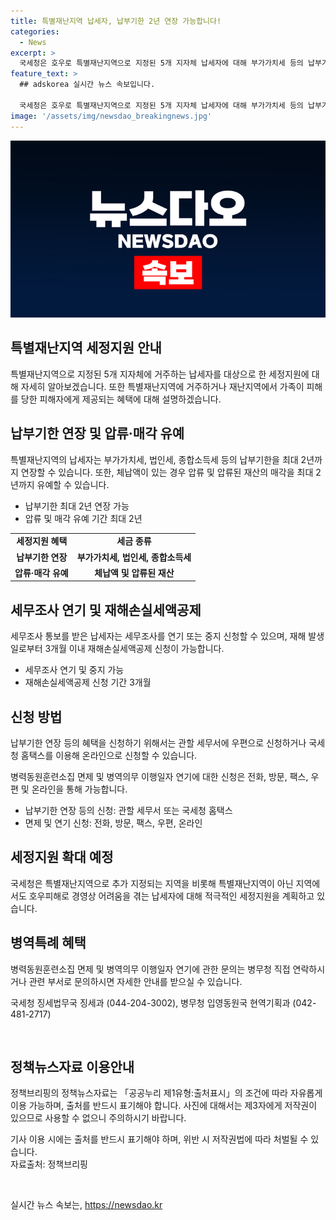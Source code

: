```yaml
---
title: 특별재난지역 납세자, 납부기한 2년 연장 가능합니다!
categories:
  - News
excerpt: >
  국세청은 호우로 특별재난지역으로 지정된 5개 지자체 납세자에 대해 부가가치세 등의 납부기한 연장, 압류·매각 유예, 세무조사 연기 등의 세정지원을 하며, 특별재난지역에 거주하거나 피해를 당한 피해자에게 동원훈련을 면제하고 병역의무 이행일자를 연기한다. 또한, 납부기한 연장 등의 신청을 위해서는 관할 세무서에 우편이나 온라인으로 신청할 수 있으며, 특별재난지역이 아닌 지역에서도 경영상 어려움을 겪는 납세자에 대해 세정지원이 이루어질 예정이다. 이와 함께, 병무청도 특별재난지역에 거주하는 병역의무자 본인 또는 가족 등이 동원훈련을 면제하고 병역의무 이행일자 연기가 가능하다고 밝혔다. (출처: 정책브리핑)
feature_text: >
  ## adskorea 실시간 뉴스 속보입니다.

  국세청은 호우로 특별재난지역으로 지정된 5개 지자체 납세자에 대해 부가가치세 등의 납부기한 연장, 압류·매각 유예, 세무조사 연기 등의 세정지원을 하며, 특별재난지역에 거주하거나 피해를 당한 피해자에게 동원훈련을 면제하고 병역의무 이행일자를 연기한다. 또한, 납부기한 연장 등의 신청을 위해서는 관할 세무서에 우편이나 온라인으로 신청할 수 있으며, 특별재난지역이 아닌 지역에서도 경영상 어려움을 겪는 납세자에 대해 세정지원이 이루어질 예정이다. 이와 함께, 병무청도 특별재난지역에 거주하는 병역의무자 본인 또는 가족 등이 동원훈련을 면제하고 병역의무 이행일자 연기가 가능하다고 밝혔다. (출처: 정책브리핑)
image: '/assets/img/newsdao_breakingnews.jpg'
---
```


<p><img src="/assets/img/newsdao_breakingnews.jpg" alt="adskorea 속보" /></p>

<h2>특별재난지역 세정지원 안내</h2>

<p data-ke-size="size16">특별재난지역으로 지정된 5개 지자체에 거주하는 납세자를 대상으로 한 세정지원에 대해 자세히 알아보겠습니다. 또한 특별재난지역에 거주하거나 재난지역에서 가족이 피해를 당한 피해자에게 제공되는 혜택에 대해 설명하겠습니다.</p>

<h2>납부기한 연장 및 압류·매각 유예</h2>

<p data-ke-size="size16">특별재난지역의 납세자는 부가가치세, 법인세, 종합소득세 등의 납부기한을 최대 2년까지 연장할 수 있습니다. 또한, 체납액이 있는 경우 압류 및 압류된 재산의 매각을 최대 2년까지 유예할 수 있습니다.</p>

<ul>
  <li>납부기한 최대 2년 연장 가능</li>
  <li>압류 및 매각 유예 기간 최대 2년</li>
</ul>

<table>
  <tr>
    <td style="text-align: center; height: 17px;"><b>세정지원 혜택</b></td>
    <td style="text-align: center; height: 17px;"><b>세금 종류</b></td>
  </tr>
  <tr>
    <td style="text-align: center; height: 17px;"><b>납부기한 연장</b></td>
    <td style="text-align: center; height: 17px;"><b>부가가치세, 법인세, 종합소득세</b></td>
  </tr>
  <tr>
    <td style="text-align: center; height: 17px;"><b>압류·매각 유예</b></td>
    <td style="text-align: center; height: 17px;"><b>체납액 및 압류된 재산</b></td>
  </tr>
</table>

<h2>세무조사 연기 및 재해손실세액공제</h2>

<p data-ke-size="size16">세무조사 통보를 받은 납세자는 세무조사를 연기 또는 중지 신청할 수 있으며, 재해 발생일로부터 3개월 이내 재해손실세액공제 신청이 가능합니다.</p>

<ul>
  <li>세무조사 연기 및 중지 가능</li>
  <li>재해손실세액공제 신청 기간 3개월</li>
</ul>

<h2>신청 방법</h2>

<p data-ke-size="size16">납부기한 연장 등의 혜택을 신청하기 위해서는 관할 세무서에 우편으로 신청하거나 국세청 홈택스를 이용해 온라인으로 신청할 수 있습니다.</p>

<p data-ke-size="size16">병력동원훈련소집 면제 및 병역의무 이행일자 연기에 대한 신청은 전화, 방문, 팩스, 우편 및 온라인을 통해 가능합니다.</p>

<ul>
  <li>납부기한 연장 등의 신청: 관할 세무서 또는 국세청 홈택스</li>
  <li>면제 및 연기 신청: 전화, 방문, 팩스, 우편, 온라인</li>
</ul>

<h2>세정지원 확대 예정</h2>

<p data-ke-size="size16">국세청은 특별재난지역으로 추가 지정되는 지역을 비롯해 특별재난지역이 아닌 지역에서도 호우피해로 경영상 어려움을 겪는 납세자에 대해 적극적인 세정지원을 계획하고 있습니다.</p>

<h2>병역특례 혜택</h2>

<p data-ke-size="size16">병력동원훈련소집 면제 및 병역의무 이행일자 연기에 관한 문의는 병무청 직접 연락하시거나 관련 부서로 문의하시면 자세한 안내를 받으실 수 있습니다.</p>

<p data-ke-size="size16">국세청 징세법무국 징세과 (044-204-3002), 병무청 입영동원국 현역기획과 (042-481-2717)</p>

<p data-ke-size="size16">&nbsp;</p>

<h2>정책뉴스자료 이용안내</h2>

<p data-ke-size="size16">정책브리핑의 정책뉴스자료는 「공공누리 제1유형:출처표시」의 조건에 따라 자유롭게 이용 가능하며, 출처를 반드시 표기해야 합니다. 사진에 대해서는 제3자에게 저작권이 있으므로 사용할 수 없으니 주의하시기 바랍니다.</p>

<p data-ke-size="size16">기사 이용 시에는 출처를 반드시 표기해야 하며, 위반 시 저작권법에 따라 처벌될 수 있습니다.<br>자료출처: 정책브리핑 </p>

<p data-ke-size="size16">&nbsp;</p>
실시간 뉴스 속보는, <a href="https://newsdao.kr" rel="dofollow">https://newsdao.kr</a>


